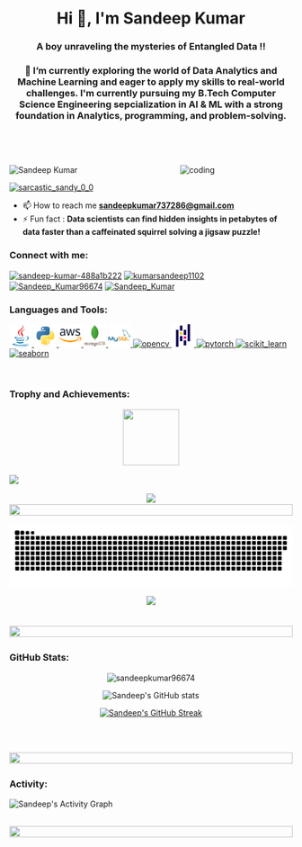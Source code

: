 <h1 align="center">Hi 👋, I'm Sandeep Kumar</h1>
<h3 align="center">A boy unraveling the mysteries of Entangled Data !!</h3>
<h3 align="center">🔭 I’m currently exploring the world of Data Analytics and Machine Learning and eager to apply my skills to real-world challenges. 
I'm currently pursuing my B.Tech Computer Science Engineering sepcialization in AI & ML with a strong foundation in Analytics, programming, and problem-solving.</h3><br>
<p>&nbsp;</p>

<p>
  <img align="right" alt="coding" width="200" src="https://media.giphy.com/media/LaVp0AyqR5bGsC5Cbm/giphy.gif">
</p>
<p align="left"> <img src="https://komarev.com/ghpvc/?username=sandeepkumar96674&label=Visitors&color=5cc0ff&style=plastic" alt="Sandeep Kumar" /> </p>
<p align="left"> <a href="https://www.instagram.com/sarcastic_sandy_0_0" target="blank"><img src="https://img.shields.io/badge/Follow-%40sarcastic_sandy_0_0-%23E4405F?style=for-the-badge&logo=instagram" alt="sarcastic_sandy_0_0" /></a> </p>

-  📫 How to reach me **sandeepkumar737286@gmail.com**
- ⚡ Fun fact : **Data scientists can find hidden insights in petabytes of data faster than a caffeinated squirrel solving a jigsaw puzzle!**
<h3 align="left">Connect with me:</h3>
<p align="left">
<a href="https://www.linkedin.com/in/sandeep-kumar-488a1b222/" target="blank"><img align="center" src="https://raw.githubusercontent.com/rahuldkjain/github-profile-readme-generator/master/src/images/icons/Social/linked-in-alt.svg" alt="sandeep-kumar-488a1b222" height="30" width="40" /></a>
<a href="https://www.hackerrank.com/kumarsandeep1102?hr_r=1" target="blank"><img align="center" src="https://tse2.mm.bing.net/th?id=OIP.SP5AjgaqCwsd1UVtScTD5gHaHa&pid=Api&P=0&h=180" alt="kumarsandeep1102" height="30" width="40" /></a>
<a href="https://leetcode.com/Sandeep_Kumar96674/" target="blank"><img align="center" src="https://tse4.mm.bing.net/th?id=OIP.DENauUixUf2DS-VfgKCXlAHaD2&pid=Api&P=0&h=180" alt="Sandeep_Kumar96674" height="30" width="40" /></a>
<a href="https://www.codingninjas.com/studio/profile/2cb29e1f-7667-49cc-ac64-4a7467107dc6" target="blank"><img align="center" src="https://tse1.mm.bing.net/th?id=OIP.YGMKfBEvia_lF6TyOdbQfwHaHa&pid=Api&P=0&h=180" alt="Sandeep_Kumar" height="30" width="40" /></a>
</p>

<h3 align="left">Languages and Tools:</h3>
<p align="left">
<a href="https://www.java.com" target="_blank" rel="noreferrer"> <img src="https://raw.githubusercontent.com/devicons/devicon/master/icons/java/java-original.svg" alt="java" width="40" height="40"/> </a> <a href="https://www.python.org" target="_blank" rel="noreferrer"> <img src="https://raw.githubusercontent.com/devicons/devicon/master/icons/python/python-original.svg" alt="python" width="40" height="40"/> </a>
<a href="https://aws.amazon.com" target="_blank" rel="noreferrer"> <img src="https://raw.githubusercontent.com/devicons/devicon/master/icons/amazonwebservices/amazonwebservices-original-wordmark.svg" alt="aws" width="40" height="40"/> </a>
<a href="https://www.mongodb.com/" target="_blank" rel="noreferrer"> <img src="https://raw.githubusercontent.com/devicons/devicon/master/icons/mongodb/mongodb-original-wordmark.svg" alt="mongodb" width="40" height="40"/> </a> <a href="https://www.mysql.com/" target="_blank" rel="noreferrer"> <img src="https://raw.githubusercontent.com/devicons/devicon/master/icons/mysql/mysql-original-wordmark.svg" alt="mysql" width="40" height="40"/> </a>
<a href="https://opencv.org/" target="_blank" rel="noreferrer"> <img src="https://www.vectorlogo.zone/logos/opencv/opencv-icon.svg" alt="opencv" width="40" height="40"/> </a> <a href="https://pandas.pydata.org/" target="_blank" rel="noreferrer"> <img src="https://raw.githubusercontent.com/devicons/devicon/2ae2a900d2f041da66e950e4d48052658d850630/icons/pandas/pandas-original.svg" alt="pandas" width="40" height="40"/> 
</a> <a href="https://pytorch.org/" target="_blank" rel="noreferrer"> <img src="https://www.vectorlogo.zone/logos/pytorch/pytorch-icon.svg" alt="pytorch" width="40" height="40"/> </a> <a href="https://scikit-learn.org/" target="_blank" rel="noreferrer"> <img src="https://upload.wikimedia.org/wikipedia/commons/0/05/Scikit_learn_logo_small.svg" alt="scikit_learn" width="40" height="40"/> </a> <a href="https://seaborn.pydata.org/" target="_blank" rel="noreferrer"> <img src="https://seaborn.pydata.org/_images/logo-mark-lightbg.svg" alt="seaborn" width="40" height="40"/> </a> 
</p>

<p>&nbsp;</p>

<h3 align="left">Trophy and Achievements:</h3>

<p align="center">
<img src="https://media.tenor.com/0ENB5HuTH0gAAAAi/trophy-beker.gif"  width="100px" height="100px"></p>

![](https://github-profile-trophy.vercel.app/?username=sandeepkumar96674&theme=radical&no-frame=false&no-bg=true&margin-w=4)
<div align="center">
<img src="https://github-profile-trophy.vercel.app/?username=sandeepkumar96674&theme=matrix&no-bg=true&no-frame=true&row=1&column=4&title=MultiLanguage,Commits,PullRequest,Reviews">
 </div>

<img src="https://i.imgur.com/dBaSKWF.gif" height="20" width="100%">

<p align="center">
 <img width="1000" src="github-snake.svg" alt="snake"/>
</p>

<div align="center">
<img src="https://github-profile-trophy.vercel.app/?username=sandeepkumar96674&theme=matrix&no-bg=true&no-frame=true&row=1&column=4&title=Repositories,Organizations,Stars,Followers">
 </div>
 <br><br>

<img src="https://i.imgur.com/dBaSKWF.gif" height="20" width="100%">

<h3 align="left">GitHub Stats:</h3>
<div align="center">
 <p><img align="center" src="https://github-readme-stats.vercel.app/api/top-langs?username=sandeepkumar96674&show_icons=true&locale=en&layout=compact" alt="sandeepkumar96674" /></p>

![Sandeep's GitHub stats](https://github-readme-stats.vercel.app/api?username=sandeepkumar96674\&theme=midnight-purple\&show_icons=true\&show=reviews,prs_merged,prs_merged_percentage\&hide=contribs,issues)

[![Sandeep's GitHub Streak](https://streak-stats.demolab.com/?user=sandeepkumar96674&theme=midnight-purple)](https://git.io/streak-stats)

</div>

<br><br>

<img src="https://i.imgur.com/dBaSKWF.gif" height="20" width="100%">

<h3 align="left">Activity:</h3>

![Sandeep's Activity Graph](https://github-readme-activity-graph.vercel.app/graph?username=sandeepkumar96674&custom_title=Sandeep's%20GitHub%20Activity%20Graph&bg_color=0D1117&color=7F3FBF&line=7F3FBF&point=7F3FBF&area_color=FFFFFF&title_color=FFFFFF&area=true)
<br><br>

<img src="https://i.imgur.com/dBaSKWF.gif" height="20" width="100%">
